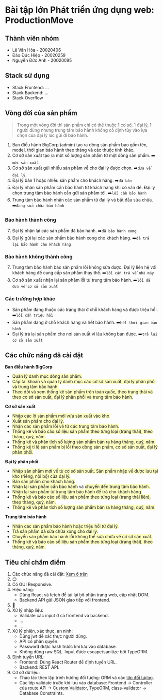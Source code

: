 # Bài tập lớn Phát triển ứng dụng web: ProductionMove

## Thành viên nhóm

- Lê Văn Hòa - 20020406
- Đào Đức Hiệp - 20020259
- Nguyễn Đức Anh - 20020095

## Stack sử dụng

- Stack Frontend: ...
- Stack Backend: ...
- Stack Overflow

## Vòng đời của sản phẩm

> Trong một vòng đời thì sản phẩm chỉ có thể thuộc 1 cơ sở, 1 đại lý, 1 người dùng nhưng trung tâm bảo hành không cố định tùy vào lựa chọn của đại lý lúc gửi đi bảo hành.

1. Ban điều hành BigCorp (admin) tạo ra dòng sản phẩm bao gồm tên, model, thời gian bảo hành theo tháng và các thuộc tính khác.
2. Cơ sở sản xuất tạo ra một số lượng sản phẩm từ một dòng sản phẩm. ➡️ `mới sản xuất`.
3. Cơ sở sản xuất gửi nhiều sản phẩm về cho đại lý được chọn. ➡️`đưa về đại lý`.
4. Đại lý bán 1 hoặc nhiều sản phẩm cho khách hàng. ➡️`đã bán`
5. Đại lý nhận sản phẩm cần bảo hành từ khách hàng khi có vấn đề. Đại lý chọn trung tâm bảo hành cần gửi sản phẩm tới. ➡️`lỗi cần bảo hành`
6. Trung tâm bảo hành nhận các sản phẫm từ đại lý và bắt đầu sửa chữa. ➡️`đang sửa chữa bảo hành`

### Bảo hành thành công

7. Đại lý nhận lại các sản phẩm đã bảo hành. ➡️`đã bảo hành xong`
8. Đại lý gửi lại các sản phẩm bảo hành xong cho khách hàng. ➡️`đã trả lại bảo hành cho khách hàng`

### Bảo hành không thành công

7. Trung tâm bảo hành báo sản phẫm lỗi không sửa được. Đại lý liên hệ với khách hàng để cung cấp sản phẩm thay thế. ➡️`lỗi cần trả về nhà máy`
8. Cơ sở sản xuất nhận lại sản phẩm lỗi từ trung tâm bảo hành. ➡️`lỗi đã đưa về cơ sở sản xuất`

### Các trường hợp khác

- Sản phẩm đang thuộc các trạng thái ở chỗ khách hàng và được triệu hồi. ➡️`lỗi cần triệu hồi`
- Sản phẩm đang ở chỗ khách hàng và hết bảo hành. ➡️`hết thời gian bảo hành`
- Đại lý trả lại sản phẩm cho nơi sản xuất vì lâu không bán được. ➡️`trả lại cơ sở sản xuất`

## Các chức năng đã cài đặt

<style>
    bgr {
        background-color: red;
    }
    bgg {
        background-color: green;
    }
    bgy {
        background-color: #feffc0;
    }
    bgo {
        background-color: #ffdbbd;
    }
</style>

**Ban điều hành BigCorp**

- <bgy>Quản lý danh mục dòng sản phẩm.</bgy>
- <bgy>Cấp tài khoản và quản lý danh mục các cơ sở sản xuất, đại lý phân phối và trung tâm bảo hành.</bgy>
- <bgy>Theo dõi và xem thống kê sản phẩm trên toàn quốc, theo trạng thái và theo cơ sở sản xuất, đại lý phân phối và trung tâm bảo hành.</bgy>

**Cơ sở sản xuất**

- <bgy>Nhập các lô sản phẩm mới vừa sản xuất vào kho.</bgy>
- <bgy>Xuất sản phẩm cho đại lý.</bgy>
- <bgy>Nhận các sản phẩm lỗi về từ các trung tâm bảo hành.</bgy>
- <bgy>Thống kê và báo cáo số liệu sản phẩm theo từng loại (trạng thái), theo tháng, quý, năm.</bgy>
- <bgy>Thống kê và phân tích số lượng sản phẩm bán ra hàng tháng, quý, năm.</bgy>
- <bgy>Thống kê tỉ lệ sản phẩm bị lỗi theo dòng sản phẩm, cơ sở sản xuất, đại lý phân phối.</bgy>

**Đại lý phân phối**

- <bgy>Nhập sản phẩm mới về từ cơ sở sản xuất. Sản phẩm nhập về được lưu tại kho (riêng, nội bộ) của đại lý.</bgy>
- <bgy>Bán sản phẩm cho khách hàng.</bgy>
- <bgy>Nhận lại sản phẩm cần bảo hành</bgy> và <bgy>chuyển đến trung tâm bảo hành.</bgy>
- <bgy>Nhận lại sản phẩm từ trung tâm bảo hành để trả cho khách hàng.</bgy>
- <bgy>Thống kê và báo cáo số liệu sản phẩm theo từng loại (trạng thái liên), theo tháng, quý, năm.</bgy>
- <bgy>Thống kê và phân tích số lượng sản phẩm bán ra hàng tháng, quý, năm.</bgy>

**Trung tâm bảo hành**

- <bgy>Nhận các sản phẩm bảo hành hoặc triệu hồi từ đại lý.</bgy>
- <bgy>Trả sản phẩm đã sửa chữa xong cho đại lý.</bgy>
- <bgy>Chuyển sản phẩm bảo hành lỗi không thể sửa chữa về cơ sở sản xuất.</bgy>
- <bgy>Thống kê và báo cáo số liệu sản phẩm theo từng loại (trạng thái), theo tháng, quý, năm.</bgy>

## Tiêu chí chấm điểm

1. Các chức năng đã cài đặt: [Xem ở trên](#các-chức-năng-đã-cài-đặt)
2. 😉
3. Có GUI Responsive.
4. Hiệu năng:
   - Dùng React và fetch để tại lại bộ phận trang web, cập nhật DOM.
   - Backend API gửi JSON giao tiếp với frontend.
5. 👏
6. Xử lý nhập liệu:
   - Validate các input ở cả frontend và backend.
   - ...
   - ...
7. Xử lý phiên, xác thực, an ninh:
   - Dùng jwt để xác thực người dùng.
   - API có phân quyền.
   - Password được hash trước khi lưu vào database.
   - Không dùng raw SQL. Input được escape/sanitize bởi TypeORM.
8. Định tuyến URL:
   - Frontend: Dùng React Router để định tuyến URL.
   - Backend: REST API.
9. Cơ sở dữ liệu:
   - Thao tác theo lập trình hướng đối tượng: ORM và các [lớp đối tượng](./backend/src/entities/).
   - Các lớp validate trước khi lưu vào database: Frontend -> Controller của route API -> [Custom Validator](./backend/src/helpers/validators.ts), TypeORM, class-validator -> Database Constraints.
